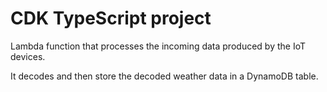 # CDK TypeScript project

Lambda function that processes the incoming data produced by the IoT devices.

It decodes and then store the decoded weather data in a DynamoDB table.



